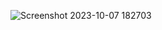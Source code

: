 ![Screenshot 2023-10-07 182703](https://github.com/user-attachments/assets/8317538d-de9a-483b-9d90-34febc805e34)

